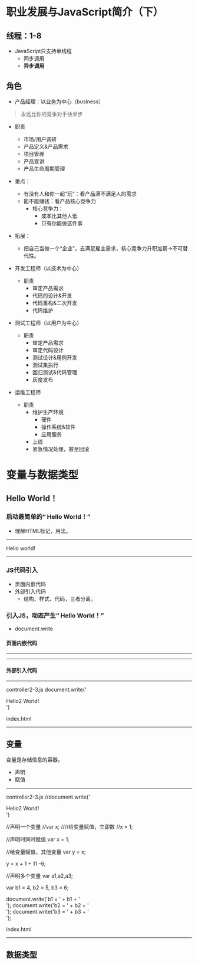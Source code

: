 # 职业发展与JavaScript简介（下）
## 线程：1-8
- JavaScript只支持单线程
	- 同步调用
	- **异步调用**

## 角色
- 产品经理：以业务为中心（business）

> 永远比你的竞争对手快半步

- 职责
	- 市场/用户调研
	- 产品定义&产品需求
	- 项目管理
	- 产品宣讲
	- 产品生命周期管理
- 重点：
	- 有没有人和你一起“玩”：看产品满不满足人的需求
	- 能不能赚钱：看产品核心竞争力
		- 核心竞争力：
			- 成本比其他人低
			- 只有你能做这件事
- 拓展：
	- 把自己当做一个“企业”，去满足雇主需求，核心竞争力升职加薪→不可替代性。

- 开发工程师（以技术为中心）
	- 职责
		- 审定产品需求
		- 代码的设计&开发
		- 代码重构&二次开发
		- 代码维护
- 测试工程师（以用户为中心）
	- 职责
		- 审定产品需求
		- 审定代码设计
		- 测试设计&用例开发
		- 测试集执行
		- 回归测试&代码管理
		- 灰度发布
- 运维工程师
	- 职责
		- 维护生产环境
			- 硬件
			- 操作系统&软件
			- 应用服务
		- 上线
		- 紧急情况处理，甚至回滚

# 变量与数据类型
## Hello World！
### 启动最简单的“ Hello World！”
- 理解HTML标记，用法。
---

<!DOCTYPE html>
<html>
	<head>
		<meta charset="utf-8" />
		<title></title>
	</head>
	<body>
		<div>Hello world!</div>
	</body>
</html>

---

### JS代码引入
- 页面内嵌代码
- 外部引入代码
	- 结构、样式、代码，三者分离。

### 引入JS，动态产生“ Hello World！”
- document.write

#### 页面内嵌代码

--- 

<!DOCTYPE html>
<html>
	<head>
		<meta charset="utf-8" />
		<title></title>
	</head>
	<body>
		<!--<div>Hello World!</div>-->
		<script type="text/javascript">
			document.write('<div>Hello2 World!</div>')
		</script>
	</body>
</html>

--- 

#### 外部引入代码
---
controller2-3.js
document.write('<div>Hello2 World!</div>')

index.html
<!DOCTYPE html>
<html>
	<head>
		<meta charset="utf-8" />
		<title></title>
	</head>
	<body>
		<!--<div>Hello World!</div>-->
		<script type="text/javascript" src="js/controller2-3.js"></script>
	</body>
</html>


---
## 变量
变量是存储信息的容器。
- 声明
- 赋值

---
controller2-3.js
//document.write('<div>Hello2 World!</div>')

//声明一个变量
//var x;
////给变量赋值，立即数
//x = 1;

//声明时同时赋值
var x = 1;

//给变量赋值，其他变量
var y = x;

y = x + 1 + 11 -6;

//声明多个变量
var a1,a2,a3;

var b1 = 4,
    b2 = 5,
    b3 = 6;
    
document.write('b1 = ' + b1 + '<br>');
document.write('b2 = ' + b2 + '<br>');
document.write('b3 = ' + b3 + '<br>');

index.html
<!DOCTYPE html>
<html>
	<head>
		<meta charset="utf-8" />
		<title></title>
	</head>
	<body>
		<!--<div>Hello World!</div>-->
		<script type="text/javascript" src="js/controller2-3.js"></script>
	</body>
</html>

---
## 数据类型